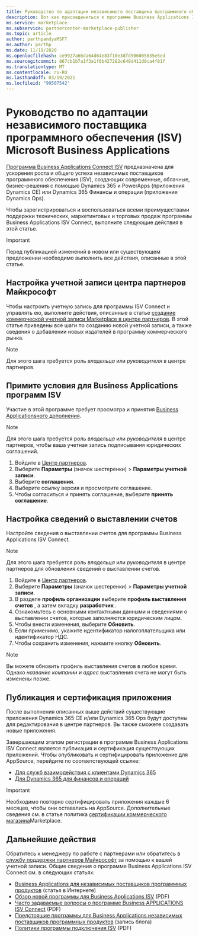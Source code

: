 ```yaml
---
title: Руководство по адаптации независимого поставщика программного обеспечения (ISV) Microsoft Business Applications
description: Вот как присоединиться к программе Business Applications ISV Connect.
ms.service: marketplace
ms.subservice: partnercenter-marketplace-publisher
ms.topic: article
author: parthpandyaMSFT
ms.author: parthp
ms.date: 11/19/2020
ms.openlocfilehash: ce9927a66da64d64e83f10e3dfd906005635e5ed
ms.sourcegitcommit: 867cb1b7a1f3a1f0b427282c648d411d0ca4f81f
ms.translationtype: MT
ms.contentlocale: ru-RU
ms.lasthandoff: 03/19/2021
ms.locfileid: "99507542"
---
```

# <a name="microsoft-business-applications-independent-software-vendor-isv-connect-program-onboarding-guide"></a>Руководство по адаптации независимого поставщика программного обеспечения (ISV) Microsoft Business Applications

[Программа Business Applications Connect ISV](https://partner.microsoft.com/solutions/business-applications/isv-overview) предназначена для ускорения роста и общего успеха независимых поставщиков программного обеспечения (ISV), создающих современные, облачные, бизнес-решения с помощью Dynamics 365 и PowerApps (приложения Dynamics CE) или Dynamics 365 Финансы и операции (приложения Dynamics Ops).

Чтобы зарегистрироваться и воспользоваться всеми преимуществами поддержки технических, маркетинговых и торговых продаж программы Business Applications ISV Connect, выполните следующие действия в этой статье.

> [!IMPORTANT]
> Перед публикацией изменений в новом или существующем предложении необходимо выполнить все действия, описанные в этой статье.

## <a name="set-up-your-microsoft-partner-center-account"></a>Настройка учетной записи центра партнеров Майкрософт

Чтобы настроить учетную запись для программы ISV Connect и управлять ею, выполните действия, описанные в статье [создание коммерческой учетной записи Marketplace в центре партнеров](./partner-center-portal/create-account.md). В этой статье приведены все шаги по созданию новой учетной записи, а также сведения о добавлении новых издателей в программу коммерческого рынка.

> [!NOTE]
> Для этого шага требуется роль *владельца* или *руководителя* в центре партнеров.

## <a name="accept-the-business-applications-isv-program-addendum"></a>Примите условия для Business Applications программ ISV

Участие в этой программе требует просмотра и принятия [Business Applicationsного дополнения](https://aka.ms/bizappsisvaddendum).

> [!NOTE]
> Для этого шага требуется роль *владельца* или *руководителя* в центре партнеров, чтобы ваша учетная запись подписывания юридических соглашений.

1. Войдите в [Центр партнеров](https://partner.microsoft.com/dashboard).
1. Выберите **Параметры** (значок шестеренки) > **Параметры учетной записи**.
1. Выберите **соглашения**.
1. Выберите ссылку версия и просмотрите соглашение.
1. Чтобы согласиться и принять соглашение, выберите **принять соглашение**.

## <a name="set-up-your-billing-information"></a>Настройка сведений о выставлении счетов

Настройте сведения о выставлении счетов для программы Business Applications ISV Connect.

> [!NOTE]
> Для этого шага требуется роль *владельца* или *руководителя* в центре партнеров для обновления сведений о выставлении счетов.

1. Войдите в [Центр партнеров](https://partner.microsoft.com/dashboard).
1. Выберите **Параметры** (значок шестеренки) > **Параметры учетной записи**.
1. В разделе **профиль организации** выберите **профиль выставления счетов** , а затем вкладку **разработчик** .
1. Ознакомьтесь с основными контактными данными и сведениями о выставлении счетов, которые заполняются юридическим лицом.
1. Чтобы внести изменения, выберите **Обновить**.
1. Если применимо, укажите идентификатор налогоплательщика или идентификатор НДС.
1. Чтобы сохранить изменения, нажмите кнопку **Обновить**.

> [!NOTE]
> Вы можете обновить профиль выставления счетов в любое время. Однако *название компании* *и адрес* выставления счета не могут быть изменены позже.

## <a name="publish-and-certify-your-application"></a>Публикация и сертификация приложения

После выполнения описанных выше действий существующие приложения Dynamics 365 CE и/или Dynamics 365 Ops будут доступны для редактирования в центре партнеров. Вы также сможете создавать новые приложения.

Завершающим этапом регистрации в программе Business Applications ISV Connect является публикация и сертификация существующих приложений. Чтобы опубликовать и сертифицировать приложение для AppSource, перейдите по соответствующей ссылке:

- [Для служб взаимодействия с клиентами Dynamics 365](/powerapps/developer/common-data-service/publish-app-appsource) 
- [Для Dynamics 365 для финансов и операций](/dynamics365/fin-ops-core/dev-itpro/lcs-solutions/lcs-solutions-app-source)

> [!IMPORTANT]
> Необходимо повторно сертифицировать приложения каждые 6 месяцев, чтобы они оставались на AppSource. Дополнительные сведения см. в статье политика [сертификации коммерческого магазина](/legal/marketplace/certification-policies)Marketplace.

## <a name="next-steps"></a>Дальнейшие действия

Обратитесь к менеджеру по работе с партнерами или обратитесь в [службу поддержки партнеров Майкрософт](https://aka.ms/marketplacepublishersupport) за помощью к вашей учетной записи. Общие сведения о программе Business Applications ISV Connect см. в следующих статьях:

- [Business Applications для независимых поставщиков программных продуктов](https://partner.microsoft.com/solutions/business-applications/isv-overview) (статья в Интернете)
- [Обзор новой программы для Business Applications ISV](https://aka.ms/BizAppsISVProgram) (PDF)
- [Часто задаваемые вопросы о программе Business APPLICATIONS ISV Connect](https://assetsprod.microsoft.com/faq-using-partner-center-isv-connect.pdf) (PDF)
- [Предстоящие программы для Business Applications независимых поставщиков программных продуктов](https://cloudblogs.microsoft.com/dynamics365/bdm/2019/04/17/upcoming-program-for-business-applications-isvs/) (запись блога)
- [Политики программы подключения ISV](https://aka.ms/bizappsisvpolicies) (PDF)
